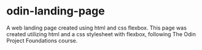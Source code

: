 # odin-landing-page
A web landing page created using html and css flexbox.
This page was created utilizing html and a css stylesheet with flexbox, following The Odin Project Foundations course.
